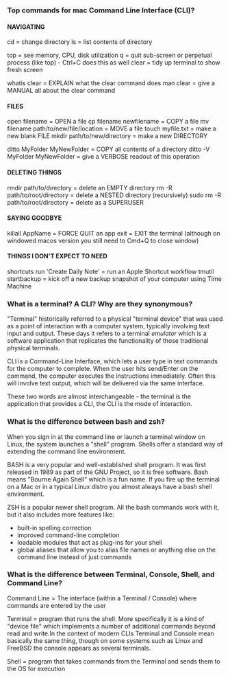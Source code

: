 ### Top commands for mac Command Line Interface (CLI)?

#### NAVIGATING

cd = change directory
ls = list contents of directory

top = see memory, CPU, disk utilization
q = quit sub-screen or perpetual process (like top) - Ctrl+C does this as well
clear = tidy up terminal to show fresh screen

whatis clear = EXPLAIN what the clear command does
man clear = give a MANUAL all about the clear command

#### FILES

open filename = OPEN a file
cp filename newfilename = COPY a file
mv filename path/to/new/file/location = MOVE a file
touch myfile.txt = make a new blank FILE
mkdir path/to/new/directory = make a new DIRECTORY

ditto MyFolder MyNewFolder = COPY all contents of a directory
ditto -V MyFolder MyNewFolder = give a VERBOSE readout of this operation

#### DELETING THINGS

rmdir path/to/directory = delete an EMPTY directory
rm -R path/to/root/directory = delete a NESTED directory (recursively)
sudo rm -R path/to/root/directory = delete as a SUPERUSER

#### SAYING GOODBYE

killall AppName = FORCE QUIT an app
exit = EXIT the terminal (although on windowed macos version you still need to Cmd+Q to close window)

#### THINGS I DON'T EXPECT TO NEED

shortcuts run 'Create Daily Note' = run an Apple Shortcut workflow
tmutil startbackup = kick off a new backup snapshot of your computer using Time Machine

### What is a terminal? A CLI? Why are they synonymous?

"Terminal" historically referred to a physical "terminal device" that was used as a point of interaction with a computer system, typically involving text input and output. These days it refers to a terminal _emulator_ which is a software application that replicates the functionality of those traditional physical terminals.

CLI is a Command-Line Interface, which lets a user type in text commands for the computer to complete. When the user hits send/Enter on the command, the computer executes the instructions immediately. Often this will involve text output, which will be delivered via the same interface.

These two words are almost interchangeable - the terminal is the application that provides a CLI, the CLI is the mode of interaction.

### What is the difference between bash and zsh?

When you sign in at the command line or launch a terminal window on Linux, the system launches a "shell" program. Shells offer a standard way of extending the command line environment.

BASH is a very popular and well-established shell program. It was first released in 1989 as part of the GNU Project, so it is free software. Bash means "Bourne Again Shell" which is a fun name. If you fire up the terminal on a Mac or in a typical Linux distro you almost always have a bash shell environment.

ZSH is a popular newer shell program. All the bash commands work with it, but it also includes more features like:

- built-in spelling correction
- improved command-line completion
- loadable modules that act as plug-ins for your shell
- global aliases that allow you to alias file names or anything else on the command line instead of just commands

### What is the difference between Terminal, Console, Shell, and Command Line?

Command Line = The interface (within a Terminal / Console) where commands are entered by the user

Terminal = program that runs the shell. More specifically it is a kind of "device file" which implements a number of additional commands beyond read and write.In the context of modern CLIs Terminal and Console mean basically the same thing, though on some systems such as Linux and FreeBSD the console appears as several terminals.

Shell = program that takes commands from the Terminal and sends them to the OS for execution
